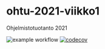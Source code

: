 # ohtu-2021-viikko1
Ohjelmistotuotanto 2021

![example workflow](https://github.com/Ozath/ohtu-2021-viikko1/actions/workflows/main.yml/badge.svg)
[![codecov](https://codecov.io/gh/Ozath/ohtu-2021-viikko1/branch/main/graph/badge.svg?token=002O2T5R8J)](https://codecov.io/gh/Ozath/ohtu-2021-viikko1)
